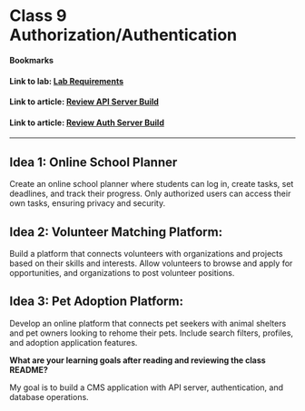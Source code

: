 # Class 9 Authorization/Authentication

**Bookmarks**

#### Link to lab: [Lab Requirements](https://codefellows.github.io/code-401-javascript-guide/curriculum/apps-and-libraries/api-server/)

#### Link to article: [Review API Server Build](https://codefellows.github.io/code-401-javascript-guide/curriculum/apps-and-libraries/api-server/)

#### Link to article: [Review Auth Server Build](https://codefellows.github.io/code-401-javascript-guide/curriculum/apps-and-libraries/auth-server/)



***

## Idea 1: Online School Planner
Create an online school planner where students can log in, create tasks, set deadlines, and track their progress. Only authorized users can access their own tasks, ensuring privacy and security.

## Idea 2: Volunteer Matching Platform:
Build a platform that connects volunteers with organizations and projects based on their skills and interests. Allow volunteers to browse and apply for opportunities, and organizations to post volunteer positions.

## Idea 3: Pet Adoption Platform:
Develop an online platform that connects pet seekers with animal shelters and pet owners looking to rehome their pets. Include search filters, profiles, and adoption application features.

**What are your learning goals after reading and reviewing the class README?**

My goal is to build a CMS application with API server, authentication, and database operations.
